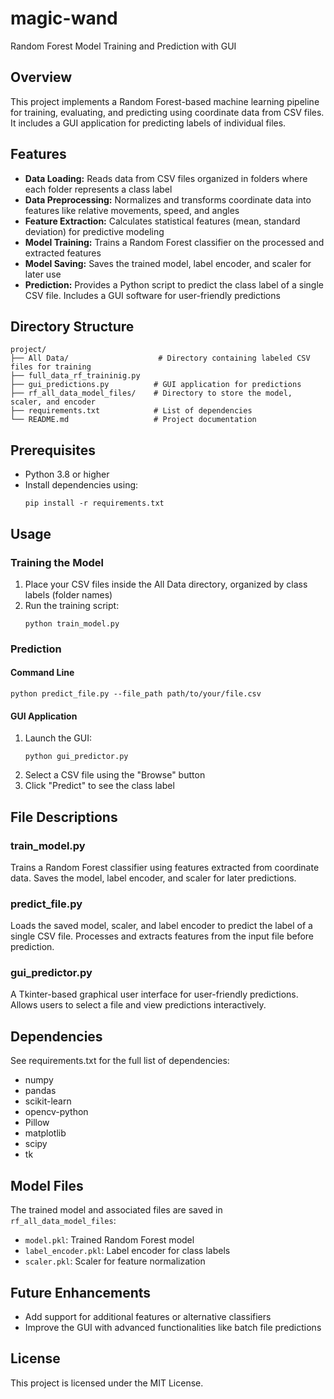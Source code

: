 # magic-wand

Random Forest Model Training and Prediction with GUI

## Overview
This project implements a Random Forest-based machine learning pipeline for training, evaluating, and predicting using coordinate data from CSV files. It includes a GUI application for predicting labels of individual files.

## Features
- **Data Loading:** Reads data from CSV files organized in folders where each folder represents a class label
- **Data Preprocessing:** Normalizes and transforms coordinate data into features like relative movements, speed, and angles
- **Feature Extraction:** Calculates statistical features (mean, standard deviation) for predictive modeling
- **Model Training:** Trains a Random Forest classifier on the processed and extracted features
- **Model Saving:** Saves the trained model, label encoder, and scaler for later use
- **Prediction:** Provides a Python script to predict the class label of a single CSV file. Includes a GUI software for user-friendly predictions

## Directory Structure
```
project/
├── All Data/                    # Directory containing labeled CSV files for training
├── full_data_rf_traininig.py
├── gui_predictions.py          # GUI application for predictions
├── rf_all_data_model_files/    # Directory to store the model, scaler, and encoder
├── requirements.txt            # List of dependencies
└── README.md                   # Project documentation
```

## Prerequisites
- Python 3.8 or higher
- Install dependencies using:
  ```
  pip install -r requirements.txt
  ```

## Usage

### Training the Model
1. Place your CSV files inside the All Data directory, organized by class labels (folder names)
2. Run the training script:
   ```
   python train_model.py
   ```

### Prediction
#### Command Line
```
python predict_file.py --file_path path/to/your/file.csv
```

#### GUI Application
1. Launch the GUI:
   ```
   python gui_predictor.py
   ```
2. Select a CSV file using the "Browse" button
3. Click "Predict" to see the class label

## File Descriptions

### train_model.py
Trains a Random Forest classifier using features extracted from coordinate data. Saves the model, label encoder, and scaler for later predictions.

### predict_file.py
Loads the saved model, scaler, and label encoder to predict the label of a single CSV file. Processes and extracts features from the input file before prediction.

### gui_predictor.py
A Tkinter-based graphical user interface for user-friendly predictions. Allows users to select a file and view predictions interactively.

## Dependencies
See requirements.txt for the full list of dependencies:
- numpy
- pandas
- scikit-learn
- opencv-python
- Pillow
- matplotlib
- scipy
- tk

## Model Files
The trained model and associated files are saved in `rf_all_data_model_files`:
- `model.pkl`: Trained Random Forest model
- `label_encoder.pkl`: Label encoder for class labels
- `scaler.pkl`: Scaler for feature normalization

## Future Enhancements
- Add support for additional features or alternative classifiers
- Improve the GUI with advanced functionalities like batch file predictions

## License
This project is licensed under the MIT License.

